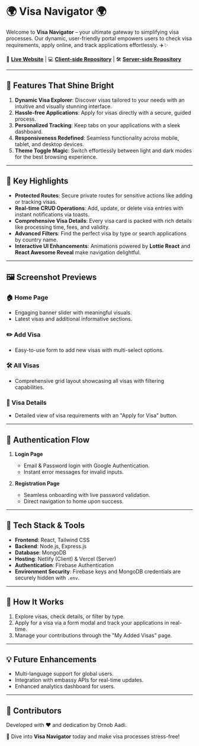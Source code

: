 # 🌍 **Visa Navigator** 🌍  

Welcome to **Visa Navigator** – your ultimate gateway to simplifying visa processes. Our dynamic, user-friendly portal empowers users to check visa requirements, apply online, and track applications effortlessly. ✈️✨  

🚀 **[Live Website](#)** | 💻 **[Client-side Repository](#https://github.com/programming-hero-web-course2/b10-a10-client-side-ornobaadi)** | 🛠️ **[Server-side Repository](#https://github.com/programming-hero-web-course2/b10-a10-server-side-ornobaadi)**  

---

## 🌟 **Features That Shine Bright**  
1. **Dynamic Visa Explorer**: Discover visas tailored to your needs with an intuitive and visually stunning interface.  
2. **Hassle-free Applications**: Apply for visas directly with a secure, guided process.  
3. **Personalized Tracking**: Keep tabs on your applications with a sleek dashboard.  
4. **Responsiveness Redefined**: Seamless functionality across mobile, tablet, and desktop devices.  
5. **Theme Toggle Magic**: Switch effortlessly between light and dark modes for the best browsing experience.  

---

## 🎯 **Key Highlights**  
- **Protected Routes**: Secure private routes for sensitive actions like adding or tracking visas.  
- **Real-time CRUD Operations**: Add, update, or delete visa entries with instant notifications via toasts.  
- **Comprehensive Visa Details**: Every visa card is packed with rich details like processing time, fees, and validity.  
- **Advanced Filters**: Find the perfect visa by type or search applications by country name.  
- **Interactive UI Enhancements**: Animations powered by **Lottie React** and **React Awesome Reveal** make navigation delightful.  

---

## 🖼️ **Screenshot Previews**  
### 🏠 Home Page  
- Engaging banner slider with meaningful visuals.  
- Latest visas and additional informative sections.  

### ✏️ Add Visa  
- Easy-to-use form to add new visas with multi-select options.  

### 🛠️ All Visas  
- Comprehensive grid layout showcasing all visas with filtering capabilities.  

### 📜 Visa Details  
- Detailed view of visa requirements with an "Apply for Visa" button.  

---

## 🔑 **Authentication Flow**  
1. **Login Page**  
   - Email & Password login with Google Authentication.  
   - Instant error messages for invalid inputs.  

2. **Registration Page**  
   - Seamless onboarding with live password validation.  
   - Direct navigation to home upon success.  

---

## 🎨 **Tech Stack & Tools**  
- **Frontend**: React, Tailwind CSS  
- **Backend**: Node.js, Express.js  
- **Database**: MongoDB  
- **Hosting**: Netlify (Client) & Vercel (Server)  
- **Authentication**: Firebase Authentication  
- **Environment Security**: Firebase keys and MongoDB credentials are securely hidden with `.env`.  

---

## 📢 **How It Works**  
1. Explore visas, check details, or filter by type.  
2. Apply for a visa via a form modal and track your applications in real-time.  
3. Manage your contributions through the "My Added Visas" page.  

---

## 💡 **Future Enhancements**  
- Multi-language support for global users.  
- Integration with embassy APIs for real-time updates.  
- Enhanced analytics dashboard for users.  

---

## 🤝 **Contributors**  
Developed with ❤️ and dedication by Ornob Aadi.  

🎉 Dive into **Visa Navigator** today and make visa processes stress-free!